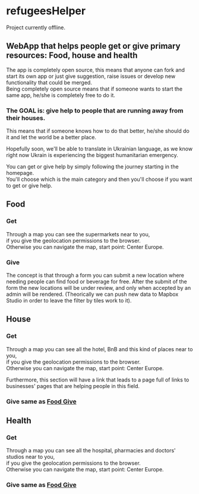 # refugeesHelper
Project currently offline.

## WebApp that helps people get or give primary resources: Food, house and health
The app is completely open source, this means that anyone can fork and start
its own app or just give suggestion, raise issues or develop new functionality
that could be merged.  <br>
Being completely open source means that if someone wants to start the same app,
he/she is completely free to do it.  <br>
### The GOAL is: give help to people that are running away from their houses.
This means that if someone knows how to do that better, he/she should do it and let the
world be a better place. <br>

Hopefully soon, we'll be able to translate in Ukrainian language, as we know right now Ukrain is experiencing the
biggest humanitarian emergency.

You can get or give help by simply following the journey starting in the homepage. <br>
You'll choose which is the main category and then you'll choose if you want
to get or give help.
## Food
### Get
Through a map you can see the supermarkets near to you, <br>
if you give the geolocation permissions to the browser. <br>
Otherwise you can navigate the map, start point: Center Europe.

### Give
The concept is that through a form you can submit a new location where needing
people can find food or beverage for free.
After the submit of the form the new locations will be under review, and only when
accepted by an admin will be rendered.
(Theorically we can push new data to Mapbox Studio in order to leave the filter by tiles work to it).

## House
### Get
Through a map you can see all the hotel, BnB and this kind of places near to you, <br>
if you give the geolocation permissions to the browser. <br>
Otherwise you can navigate the map, start point: Center Europe. <br>

Furthermore, this section will have a link that leads to a page full of links to
businesses' pages that are helping people in this field.

### Give same as [Food Give](#Food)

## Health

### Get
Through a map you can see all the hospital, pharmacies and doctors' studios near to you, <br>
if you give the geolocation permissions to the browser. <br>
Otherwise you can navigate the map, start point: Center Europe. <br>

### Give same as [Food Give](#Food)
